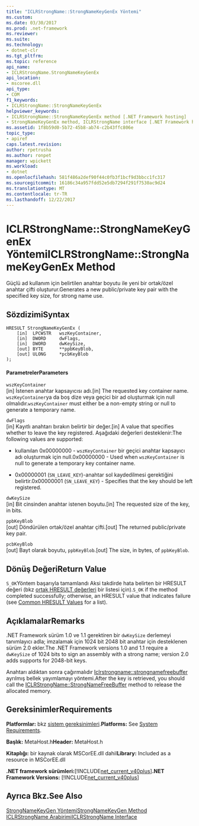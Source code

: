 ```yaml
---
title: "ICLRStrongName::StrongNameKeyGenEx Yöntemi"
ms.custom: 
ms.date: 03/30/2017
ms.prod: .net-framework
ms.reviewer: 
ms.suite: 
ms.technology:
- dotnet-clr
ms.tgt_pltfrm: 
ms.topic: reference
api_name:
- ICLRStrongName.StrongNameKeyGenEx
api_location:
- mscoree.dll
api_type:
- COM
f1_keywords:
- ICLRStrongName::StrongNameKeyGenEx
helpviewer_keywords:
- ICLRStrongName::StrongNameKeyGenEx method [.NET Framework hosting]
- StrongNameKeyGenEx method, ICLRStrongName interface [.NET Framework hosting]
ms.assetid: 1f8b59d0-5b72-45b8-ab74-c2b43ffc806e
topic_type:
- apiref
caps.latest.revision: 
author: rpetrusha
ms.author: ronpet
manager: wpickett
ms.workload:
- dotnet
ms.openlocfilehash: 581f486a2def90f44c0fb3f1bcf9d3bbcc1fc317
ms.sourcegitcommit: 16186c34a957fdd52e5db7294f291f7530ac9d24
ms.translationtype: MT
ms.contentlocale: tr-TR
ms.lasthandoff: 12/22/2017
---
```

# <a name="iclrstrongnamestrongnamekeygenex-method"></a><span data-ttu-id="7d456-102">ICLRStrongName::StrongNameKeyGenEx Yöntemi</span><span class="sxs-lookup"><span data-stu-id="7d456-102">ICLRStrongName::StrongNameKeyGenEx Method</span></span>
<span data-ttu-id="7d456-103">Güçlü ad kullanım için belirtilen anahtar boyutu ile yeni bir ortak/özel anahtar çifti oluşturur.</span><span class="sxs-lookup"><span data-stu-id="7d456-103">Generates a new public/private key pair with the specified key size, for strong name use.</span></span>  
  
## <a name="syntax"></a><span data-ttu-id="7d456-104">Sözdizimi</span><span class="sxs-lookup"><span data-stu-id="7d456-104">Syntax</span></span>  
  
```  
HRESULT StrongNameKeyGenEx (  
    [in]  LPCWSTR   wszKeyContainer,  
    [in]  DWORD     dwFlags,  
    [in]  DWORD     dwKeySize,  
    [out] BYTE      **ppbKeyBlob,  
    [out] ULONG     *pcbKeyBlob  
);  
```  
  
#### <a name="parameters"></a><span data-ttu-id="7d456-105">Parametreler</span><span class="sxs-lookup"><span data-stu-id="7d456-105">Parameters</span></span>  
 `wszKeyContainer`  
 <span data-ttu-id="7d456-106">[in] İstenen anahtar kapsayıcısı adı.</span><span class="sxs-lookup"><span data-stu-id="7d456-106">[in] The requested key container name.</span></span> <span data-ttu-id="7d456-107">`wszKeyContainer`ya da boş dize veya geçici bir ad oluşturmak için null olmalıdır.</span><span class="sxs-lookup"><span data-stu-id="7d456-107">`wszKeyContainer` must either be a non-empty string or null to generate a temporary name.</span></span>  
  
 `dwFlags`  
 <span data-ttu-id="7d456-108">[in] Kayıtlı anahtarı bırakın belirtir bir değer.</span><span class="sxs-lookup"><span data-stu-id="7d456-108">[in] A value that specifies whether to leave the key registered.</span></span> <span data-ttu-id="7d456-109">Aşağıdaki değerleri desteklenir:</span><span class="sxs-lookup"><span data-stu-id="7d456-109">The following values are supported:</span></span>  
  
-   <span data-ttu-id="7d456-110">kullanılan 0x00000000 - `wszKeyContainer` bir geçici anahtar kapsayıcı adı oluşturmak için null.</span><span class="sxs-lookup"><span data-stu-id="7d456-110">0x00000000 - Used when `wszKeyContainer` is null to generate a temporary key container name.</span></span>  
  
-   <span data-ttu-id="7d456-111">0x00000001 (`SN_LEAVE_KEY`)-anahtar sol kaydedilmesi gerektiğini belirtir.</span><span class="sxs-lookup"><span data-stu-id="7d456-111">0x00000001 (`SN_LEAVE_KEY`) - Specifies that the key should be left registered.</span></span>  
  
 `dwKeySize`  
 <span data-ttu-id="7d456-112">[in] Bit cinsinden anahtar istenen boyutu.</span><span class="sxs-lookup"><span data-stu-id="7d456-112">[in] The requested size of the key, in bits.</span></span>  
  
 `ppbKeyBlob`  
 <span data-ttu-id="7d456-113">[out] Döndürülen ortak/özel anahtar çifti.</span><span class="sxs-lookup"><span data-stu-id="7d456-113">[out] The returned public/private key pair.</span></span>  
  
 `pcbKeyBlob`  
 <span data-ttu-id="7d456-114">[out] Bayt olarak boyutu, `ppbKeyBlob`.</span><span class="sxs-lookup"><span data-stu-id="7d456-114">[out] The size, in bytes, of `ppbKeyBlob`.</span></span>  
  
## <a name="return-value"></a><span data-ttu-id="7d456-115">Dönüş Değeri</span><span class="sxs-lookup"><span data-stu-id="7d456-115">Return Value</span></span>  
 <span data-ttu-id="7d456-116">`S_OK`Yöntem başarıyla tamamlandı Aksi takdirde hata belirten bir HRESULT değeri (bkz [ortak HRESULT değerleri](http://go.microsoft.com/fwlink/?LinkId=213878) bir listesi için).</span><span class="sxs-lookup"><span data-stu-id="7d456-116">`S_OK` if the method completed successfully; otherwise, an HRESULT value that indicates failure (see [Common HRESULT Values](http://go.microsoft.com/fwlink/?LinkId=213878) for a list).</span></span>  
  
## <a name="remarks"></a><span data-ttu-id="7d456-117">Açıklamalar</span><span class="sxs-lookup"><span data-stu-id="7d456-117">Remarks</span></span>  
 <span data-ttu-id="7d456-118">.NET Framework sürüm 1.0 ve 1.1 gerektiren bir `dwKeySize` derlemeyi tanımlayıcı adla; imzalamak için 1024 bit 2048 bit anahtar için desteklenen sürüm 2.0 ekler.</span><span class="sxs-lookup"><span data-stu-id="7d456-118">The .NET Framework versions 1.0 and 1.1 require a `dwKeySize` of 1024 bits to sign an assembly with a strong name; version 2.0 adds supports for 2048-bit keys.</span></span>  
  
 <span data-ttu-id="7d456-119">Anahtarı aldıktan sonra çağırmalıdır [Iclrstrongname::strongnamefreebuffer](../../../../docs/framework/unmanaged-api/hosting/iclrstrongname-strongnamefreebuffer-method.md) ayrılmış bellek yayımlamayı yöntemi.</span><span class="sxs-lookup"><span data-stu-id="7d456-119">After the key is retrieved, you should call the [ICLRStrongName::StrongNameFreeBuffer](../../../../docs/framework/unmanaged-api/hosting/iclrstrongname-strongnamefreebuffer-method.md) method to release the allocated memory.</span></span>  
  
## <a name="requirements"></a><span data-ttu-id="7d456-120">Gereksinimler</span><span class="sxs-lookup"><span data-stu-id="7d456-120">Requirements</span></span>  
 <span data-ttu-id="7d456-121">**Platformlar:** bkz [sistem gereksinimleri](../../../../docs/framework/get-started/system-requirements.md).</span><span class="sxs-lookup"><span data-stu-id="7d456-121">**Platforms:** See [System Requirements](../../../../docs/framework/get-started/system-requirements.md).</span></span>  
  
 <span data-ttu-id="7d456-122">**Başlık:** MetaHost.h</span><span class="sxs-lookup"><span data-stu-id="7d456-122">**Header:** MetaHost.h</span></span>  
  
 <span data-ttu-id="7d456-123">**Kitaplığı:** bir kaynak olarak MSCorEE.dll dahil</span><span class="sxs-lookup"><span data-stu-id="7d456-123">**Library:** Included as a resource in MSCorEE.dll</span></span>  
  
 <span data-ttu-id="7d456-124">**.NET framework sürümleri:**[!INCLUDE[net_current_v40plus](../../../../includes/net-current-v40plus-md.md)]</span><span class="sxs-lookup"><span data-stu-id="7d456-124">**.NET Framework Versions:** [!INCLUDE[net_current_v40plus](../../../../includes/net-current-v40plus-md.md)]</span></span>  
  
## <a name="see-also"></a><span data-ttu-id="7d456-125">Ayrıca Bkz.</span><span class="sxs-lookup"><span data-stu-id="7d456-125">See Also</span></span>  
 [<span data-ttu-id="7d456-126">StrongNameKeyGen Yöntemi</span><span class="sxs-lookup"><span data-stu-id="7d456-126">StrongNameKeyGen Method</span></span>](../../../../docs/framework/unmanaged-api/hosting/iclrstrongname-strongnamekeygen-method.md)  
 [<span data-ttu-id="7d456-127">ICLRStrongName Arabirimi</span><span class="sxs-lookup"><span data-stu-id="7d456-127">ICLRStrongName Interface</span></span>](../../../../docs/framework/unmanaged-api/hosting/iclrstrongname-interface.md)
